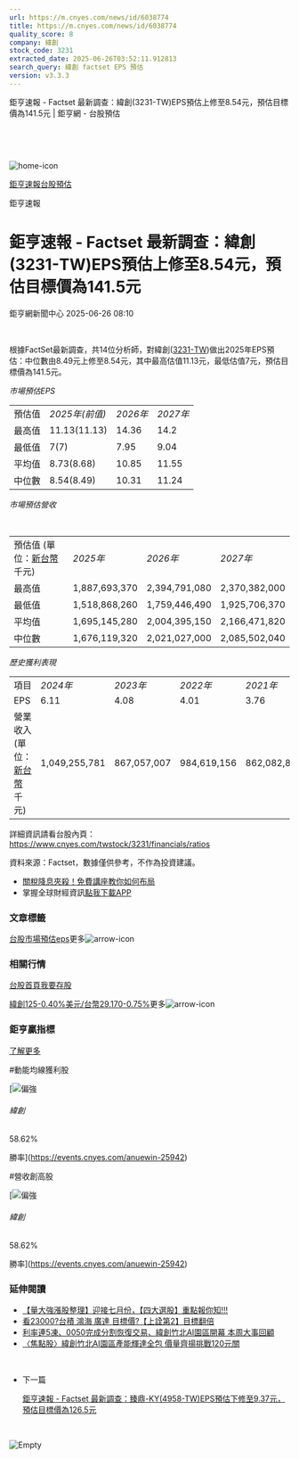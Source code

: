 ```yaml
---
url: https://m.cnyes.com/news/id/6038774
title: https://m.cnyes.com/news/id/6038774
quality_score: 8
company: 緯創
stock_code: 3231
extracted_date: 2025-06-26T03:52:11.912813
search_query: 緯創 factset EPS 預估
version: v3.3.3
---
```


鉅亨速報 - Factset 最新調查：緯創(3231-TW)EPS預估上修至8.54元，預估目標價為141.5元 | 鉅亨網 - 台股預估

‌

‌

![home-icon](/assets/icons/breadCrumb/symbol-icon-home.svg)

[鉅亨速報](/news/cat/anue_live)[台股預估](/news/cat/tw_forecast)

鉅亨速報

# 鉅亨速報 - Factset 最新調查：緯創(3231-TW)EPS預估上修至8.54元，預估目標價為141.5元

鉅亨網新聞中心 2025-06-26 08:10

‌

根據FactSet最新調查，共14位分析師，對緯創([3231-TW](https://www.cnyes.com/twstock/3231))做出2025年EPS預估：中位數由8.49元上修至8.54元，其中最高估值11.13元，最低估值7元，預估目標價為141.5元。

*市場預估EPS*

|  |  |  |  |
| --- | --- | --- | --- |
| 預估值 | *2025年(前值)* | *2026年* | *2027年* |
| 最高值 | 11.13(11.13) | 14.36 | 14.2 |
| 最低值 | 7(7) | 7.95 | 9.04 |
| 平均值 | 8.73(8.68) | 10.85 | 11.55 |
| 中位數 | 8.54(8.49) | 10.31 | 11.24 |

*市場預估營收*

‌

|  |  |  |  |
| --- | --- | --- | --- |
| 預估值 (單位：[新台幣](https://invest.cnyes.com/forex/detail/usdtwd)千元) | *2025年* | *2026年* | *2027年* |
| 最高值 | 1,887,693,370 | 2,394,791,080 | 2,370,382,000 |
| 最低值 | 1,518,868,260 | 1,759,446,490 | 1,925,706,370 |
| 平均值 | 1,695,145,280 | 2,004,395,150 | 2,166,471,820 |
| 中位數 | 1,676,119,320 | 2,021,027,000 | 2,085,502,040 |

*歷史獲利表現*

|  |  |  |  |  |
| --- | --- | --- | --- | --- |
| 項目 | *2024年* | *2023年* | *2022年* | *2021年* |
| EPS | 6.11 | 4.08 | 4.01 | 3.76 |
| 營業收入 (單位：[新台幣](https://invest.cnyes.com/forex/detail/usdtwd)千元) | 1,049,255,781 | 867,057,007 | 984,619,156 | 862,082,848 |

詳細資訊請看台股內頁：  
<https://www.cnyes.com/twstock/3231/financials/ratios>

資料來源：Factset，數據僅供參考，不作為投資建議。

* [關稅降息夾殺！免費講座教你如何布局](https://www.rsc.com.tw/Cnyes_RSC/SeminarBooking2025InvestmentOutlook.aspx?utm_source=anue&utm_medium=usstocks_end)
* 掌握全球財經資訊[點我下載APP](http://www.cnyes.com/app/?utm_source=mweb&utm_medium=HamMenuBanner&utm_campaign=fixed&utm_content=entr)

### 文章標籤

[台股](https://news.cnyes.com/tag/台股 "台股")[市場預估](https://news.cnyes.com/tag/市場預估 "市場預估")[eps](https://news.cnyes.com/tag/eps "eps")更多![arrow-icon](/assets/icons/arrows/arrow-down.svg)

### 相關行情

[台股首頁](https://www.cnyes.com/twstock)[我要存股](https://supr.link/8OHaU)

[緯創125-0.40%](https://www.cnyes.com/twstock/3231)[美元/台幣29.170-0.75%](https://invest.cnyes.com/forex/detail/USDTWD)更多![arrow-icon](/assets/icons/arrows/arrow-down.svg)

### 鉅亨贏指標

[了解更多](https://events.cnyes.com/anuewin-25942)

#動能均線獲利股

[![偏強](/assets/icons/win-indicator/long.svg)

###### 緯創

58.62%

勝率](https://events.cnyes.com/anuewin-25942)

#營收創高股

[![偏強](/assets/icons/win-indicator/long.svg)

###### 緯創

58.62%

勝率](https://events.cnyes.com/anuewin-25942)

### 延伸閱讀

* [【量大強漲股整理】迎接七月份，【四大選股】重點報你知!!!](/news/id/6038189)
* [看23000?台積 鴻海 廣達 目標價?【上詮第2】目標翻倍](/news/id/6036182)
* [利率連5凍、0050完成分割恢復交易、緯創竹北AI園區開幕 本周大事回顧](/news/id/6032421)
* [〈焦點股〉緯創竹北AI園區產能輝達全包 價量齊揚挑戰120元關](/news/id/6031035)

‌

* 下一篇

  [鉅亨速報 - Factset 最新調查：臻鼎-KY(4958-TW)EPS預估下修至9.37元，預估目標價為126.5元](/news/id/6038560)

‌

![Empty](/assets/icons/skeleton/empty-image.svg)

‌